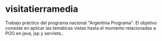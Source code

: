 # visitatierramedia
Trabajo práctico del programa nacional "Argentina Programa". El objetivo consiste en aplicar las temáticas vistas hasta el momento relacionadas a POO en java, jsp y servlets..
